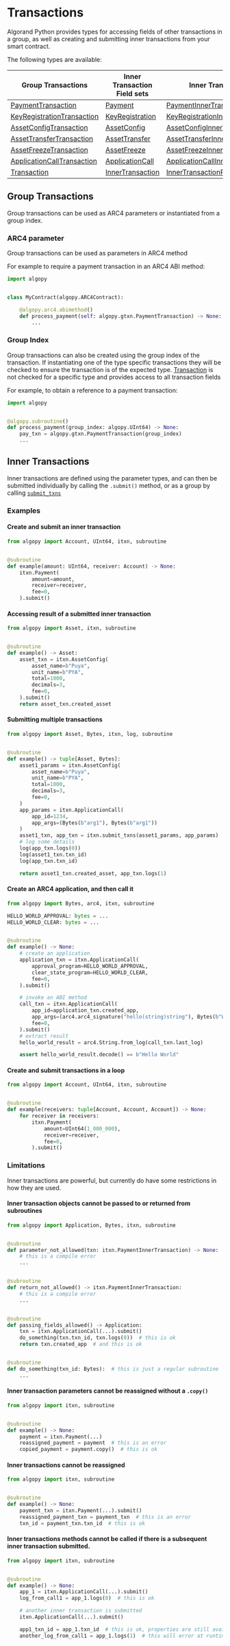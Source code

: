 # Transactions

Algorand Python provides types for accessing fields of other transactions in a group, as well as
creating and submitting inner transactions from your smart contract.

The following types are available:

| Group Transactions                                                   | Inner Transaction Field sets                     | Inner Transaction                                                              |
| -------------------------------------------------------------------- | ------------------------------------------------ | ------------------------------------------------------------------------------ |
| [PaymentTransaction](algopy.gtxn.PaymentTransaction)                 | [Payment](algopy.itxn.Payment)                   | [PaymentInnerTransaction](algopy.itxn.PaymentInnerTransaction)                 |
| [KeyRegistrationTransaction](algopy.gtxn.KeyRegistrationTransaction) | [KeyRegistration](algopy.itxn.KeyRegistration)   | [KeyRegistrationInnerTransaction](algopy.itxn.KeyRegistrationInnerTransaction) |
| [AssetConfigTransaction](algopy.gtxn.AssetConfigTransaction)         | [AssetConfig](algopy.itxn.AssetConfig)           | [AssetConfigInnerTransaction](algopy.itxn.AssetConfigInnerTransaction)         |
| [AssetTransferTransaction](algopy.gtxn.AssetTransferTransaction)     | [AssetTransfer](algopy.itxn.AssetTransfer)       | [AssetTransferInnerTransaction](algopy.itxn.AssetTransferInnerTransaction)     |
| [AssetFreezeTransaction](algopy.gtxn.AssetFreezeTransaction)         | [AssetFreeze](algopy.itxn.AssetFreeze)           | [AssetFreezeInnerTransaction](algopy.itxn.AssetFreezeInnerTransaction)         |
| [ApplicationCallTransaction](algopy.gtxn.ApplicationCallTransaction) | [ApplicationCall](algopy.itxn.ApplicationCall)   | [ApplicationCallInnerTransaction](algopy.itxn.ApplicationCallInnerTransaction) |
| [Transaction](algopy.gtxn.Transaction)                               | [InnerTransaction](algopy.itxn.InnerTransaction) | [InnerTransactionResult](algopy.itxn.InnerTransactionResult)                   |

## Group Transactions

Group transactions can be used as ARC4 parameters or instantiated from a group index.

### ARC4 parameter

Group transactions can be used as parameters in ARC4 method

For example to require a payment transaction in an ARC4 ABI method:

```python
import algopy


class MyContract(algopy.ARC4Contract):

    @algopy.arc4.abimethod()
    def process_payment(self: algopy.gtxn.PaymentTransaction) -> None:
        ...
```

### Group Index

Group transactions can also be created using the group index of the transaction.
If instantiating one of the type specific transactions they will be checked to ensure the transaction is of the expected type.
[Transaction](algopy.gtxn.Transaction) is not checked for a specific type and provides access to all transaction fields

For example, to obtain a reference to a payment transaction:

```python
import algopy


@algopy.subroutine()
def process_payment(group_index: algopy.UInt64) -> None:
    pay_txn = algopy.gtxn.PaymentTransaction(group_index)
    ...
```

## Inner Transactions

Inner transactions are defined using the parameter types, and can then be submitted individually by calling the
`.submit()` method, or as a group by calling [`submit_txns`](#algopy.itxn.submit_txns)

### Examples

#### Create and submit an inner transaction

```python
from algopy import Account, UInt64, itxn, subroutine


@subroutine
def example(amount: UInt64, receiver: Account) -> None:
    itxn.Payment(
        amount=amount,
        receiver=receiver,
        fee=0,
    ).submit()
```

#### Accessing result of a submitted inner transaction

```python
from algopy import Asset, itxn, subroutine


@subroutine
def example() -> Asset:
    asset_txn = itxn.AssetConfig(
        asset_name=b"Puya",
        unit_name=b"PYA",
        total=1000,
        decimals=3,
        fee=0,
    ).submit()
    return asset_txn.created_asset
```

#### Submitting multiple transactions

```python
from algopy import Asset, Bytes, itxn, log, subroutine


@subroutine
def example() -> tuple[Asset, Bytes]:
    asset1_params = itxn.AssetConfig(
        asset_name=b"Puya",
        unit_name=b"PYA",
        total=1000,
        decimals=3,
        fee=0,
    )
    app_params = itxn.ApplicationCall(
        app_id=1234,
        app_args=(Bytes(b"arg1"), Bytes(b"arg1"))
    )
    asset1_txn, app_txn = itxn.submit_txns(asset1_params, app_params)
    # log some details
    log(app_txn.logs(0))
    log(asset1_txn.txn_id)
    log(app_txn.txn_id)

    return asset1_txn.created_asset, app_txn.logs(1)
```

#### Create an ARC4 application, and then call it

```python
from algopy import Bytes, arc4, itxn, subroutine

HELLO_WORLD_APPROVAL: bytes = ...
HELLO_WORLD_CLEAR: bytes = ...


@subroutine
def example() -> None:
    # create an application
    application_txn = itxn.ApplicationCall(
        approval_program=HELLO_WORLD_APPROVAL,
        clear_state_program=HELLO_WORLD_CLEAR,
        fee=0,
    ).submit()

    # invoke an ABI method
    call_txn = itxn.ApplicationCall(
        app_id=application_txn.created_app,
        app_args=(arc4.arc4_signature("hello(string)string"), Bytes(b"World")),
        fee=0,
    ).submit()
    # extract result
    hello_world_result = arc4.String.from_log(call_txn.last_log)

    assert hello_world_result.decode() == b"Hello World"
```

#### Create and submit transactions in a loop

```python
from algopy import Account, UInt64, itxn, subroutine


@subroutine
def example(receivers: tuple[Account, Account, Account]) -> None:
    for receiver in receivers:
        itxn.Payment(
            amount=UInt64(1_000_000),
            receiver=receiver,
            fee=0,
        ).submit()
```

### Limitations

Inner transactions are powerful, but currently do have some restrictions in how they are used.

#### Inner transaction objects cannot be passed to or returned from subroutines

```python
from algopy import Application, Bytes, itxn, subroutine


@subroutine
def parameter_not_allowed(txn: itxn.PaymentInnerTransaction) -> None:
    # this is a compile error
    ...


@subroutine
def return_not_allowed() -> itxn.PaymentInnerTransaction:
    # this is a compile error
    ...


@subroutine
def passing_fields_allowed() -> Application:
    txn = itxn.ApplicationCall(...).submit()
    do_something(txn.txn_id, txn.logs(0))  # this is ok
    return txn.created_app  # and this is ok


@subroutine
def do_something(txn_id: Bytes):  # this is just a regular subroutine
    ...
```

#### Inner transaction parameters cannot be reassigned without a `.copy()`

```python
from algopy import itxn, subroutine


@subroutine
def example() -> None:
    payment = itxn.Payment(...)
    reassigned_payment = payment  # this is an error
    copied_payment = payment.copy()  # this is ok
```

#### Inner transactions cannot be reassigned

```python
from algopy import itxn, subroutine


@subroutine
def example() -> None:
    payment_txn = itxn.Payment(...).submit()
    reassigned_payment_txn = payment_txn  # this is an error
    txn_id = payment_txn.txn_id  # this is ok
```

#### Inner transactions methods cannot be called if there is a subsequent inner transaction submitted.

```python
from algopy import itxn, subroutine


@subroutine
def example() -> None:
    app_1 = itxn.ApplicationCall(...).submit()
    log_from_call1 = app_1.logs(0)  # this is ok

    # another inner transaction is submitted
    itxn.ApplicationCall(...).submit()

    app1_txn_id = app_1.txn_id  # this is ok, properties are still available
    another_log_from_call1 = app_1.logs(1)  # this will error at runtime as the array results are no longer available
```
